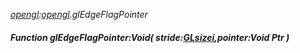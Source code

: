 _[opengl](../../modules/opengl/opengl-module.md):[opengl](../../modules/opengl/opengl-module.md).glEdgeFlagPointer_
##### Function glEdgeFlagPointer:Void( stride:[GLsizei](../../modules/opengl/opengl-glsizei.md),pointer:Void Ptr )
